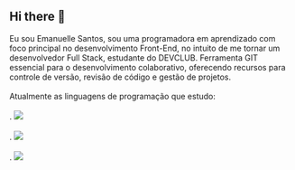 ## Hi there 👋

Eu sou Emanuelle Santos, sou uma programadora em aprendizado com foco principal no desenvolvimento Front-End, no intuito de me tornar 
um desenvolvedor Full Stack, estudante do DEVCLUB. 
Ferramenta GIT essencial para o desenvolvimento colaborativo, oferecendo recursos para controle de versão, revisão de código e gestão de projetos. 
<br>
<br>
Atualmente as linguagens de programação que estudo:
<br>
<br>
. <img src="https://img.icons8.com/?size=100&id=102492&format=png&color=FD7E14"/>
<br>
<br>
. <img src="https://img.icons8.com/?size=100&id=112069&format=png&color=228BE6"/> 
<br>
<br>
.  <img src="https://img.icons8.com/?size=100&id=09wcI2-oER_x&format=png&color=FA5252"/>




